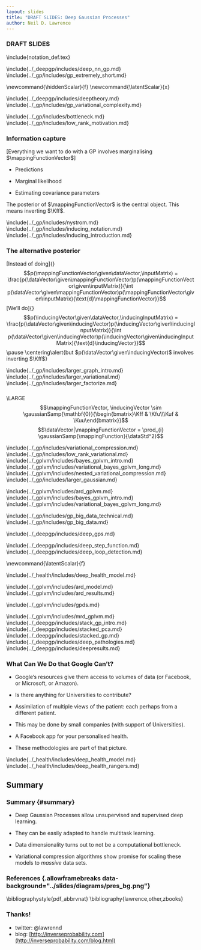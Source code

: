 ```yaml
---
layout: slides
title: "DRAFT SLIDES: Deep Gaussian Processes"
author: Neil D. Lawrence
---
```


### DRAFT SLIDES

\include{notation_def.tex}

<!--Introduction-->

\include{../_deepgp/includes/deep_nn_gp.md}
\include{../_gp/includes/gp_extremely_short.md}

\newcommand{\hiddenScalar}{f}
\newcommand{\latentScalar}{x}

<!--Deep Gaussian Process Models-->

\include{../_deepgp/includes/deeptheory.md}
\include{../_gp/includes/gp_variational_complexity.md}

<!--Parametric Bottleneck-->

\include{../_gp/includes/bottleneck.md}
\include{../_gp/includes/low_rank_motivation.md}

### Information capture

[Everything we want to do with a GP involves marginalising
$\mappingFunctionVector$]

-   Predictions

-   Marginal likelihood

-   Estimating covariance parameters

The posterior of $\mappingFunctionVector$ is the central object. This
means inverting $\Kff$.

\include{../_gp/includes/nystrom.md}
\include{../_gp/includes/inducing_notation.md}
\include{../_gp/includes/inducing_introduction.md}

### The alternative posterior

[Instead of doing]{}
$$p(\mappingFunctionVector\given\dataVector,\inputMatrix) = \frac{p(\dataVector\given\mappingFunctionVector)p(\mappingFunctionVector\given\inputMatrix)}{\int p(\dataVector\given\mappingFunctionVector)p(\mappingFunctionVector\given\inputMatrix){\text{d}\mappingFunctionVector}}$$
[We’ll do]{}
$$p(\inducingVector\given\dataVector,\inducingInputMatrix) = \frac{p(\dataVector\given\inducingVector)p(\inducingVector\given\inducingInputMatrix)}{\int p(\dataVector\given\inducingVector)p(\inducingVector\given\inducingInputMatrix){\text{d}\inducingVector}}$$
\pause
\centering\alert{but $p(\dataVector\given\inducingVector)$ involves inverting $\Kff$}

<!--Flexible Parametric Approximation-->

\include{../_gp/includes/larger_graph_intro.md}
\include{../_gp/includes/larger_variational.md}
\include{../_gp/includes/larger_factorize.md}


###

\LARGE$$\mappingFunctionVector, \inducingVector \sim \gaussianSamp{\mathbf{0}}{\begin{bmatrix}\Kff & \Kfu\\\Kuf & \Kuu\end{bmatrix}}$$
$$\dataVector|\mappingFunctionVector = \prod_{i} \gaussianSamp{\mappingFunction}{\dataStd^2}$$

<!--Variational Compression-->

\include{../_gp/includes/variational_compression.md}
\include{../_gp/includes/low_rank_variational.md}
\include{../_gplvm/includes/bayes_gplvm_intro.md}
\include{../_gplvm/includes/variational_bayes_gplvm_long.md}
\include{../_gplvm/includes/nested_variational_compression.md}
\include{../_gp/includes/larger_gaussian.md}

<!--Bayesian GP-LVM-->


\include{../_gplvm/includes/ard_gplvm.md}
\include{../_gplvm/includes/bayes_gplvm_intro.md}
\include{../_gplvm/includes/variational_bayes_gplvm_long.md}

\include{../_gp/includes/gp_big_data_technical.md}
\include{../_gp/includes/gp_big_data.md}

\include{../_deepgp/includes/deep_gps.md}

\include{../_deepgp/includes/deep_step_function.md}
\include{../_deepgp/includes/deep_loop_detection.md}

\newcommand{\latentScalar}{f}

\include{../_health/includes/deep_health_model.md}


<!--Conclusions-->

\include{../_gplvm/includes/ard_model.md}
\include{../_gplvm/includes/ard_results.md}

<!--Gaussian Process Dynamical Systems-->

\include{../_gplvm/includes/gpds.md}

<!--Shared GP-LVM-->

\include{../_gplvm/includes/mrd_gplvm.md}
\include{../_deepgp/includes/stack_gp_intro.md}
\include{../_deepgp/includes/stacked_pca.md}
\include{../_deepgp/includes/stacked_gp.md}
\include{../_deepgp/includes/deep_pathologies.md}
\include{../_deepgp/includes/deepresults.md}

### What Can We Do that Google Can’t?

-   Google’s resources give them access to volumes of data (or Facebook,
    or Microsoft, or Amazon).

-   Is there anything for Universities to contribute?

-   Assimilation of multiple views of the patient: each perhaps from a
    different patient.

-   This may be done by small companies (with support of Universities).

-   A Facebook app for your personalised health.

-   These methodologies are part of that picture.

\include{../_health/includes/deep_health_model.md}
\include{../_health/includes/deep_health_rangers.md}

Summary
-------

### Summary {#summary}

-   Deep Gaussian Processes allow unsupervised and supervised deep
    learning.

-   They can be easily adapted to handle multitask learning.

-   Data dimensionality turns out to not be a computational bottleneck.

-   Variational compression algorithms show promise for scaling these
    models to *massive* data sets.

### References {.allowframebreaks data-background="../slides/diagrams/pres_bg.png"}


\bibliographystyle{pdf_abbrvnat}
\bibliography{lawrence,other,zbooks}
  


### Thanks!

* twitter: @lawrennd
* blog: [http://inverseprobability.com](http://inverseprobability.com/blog.html)
